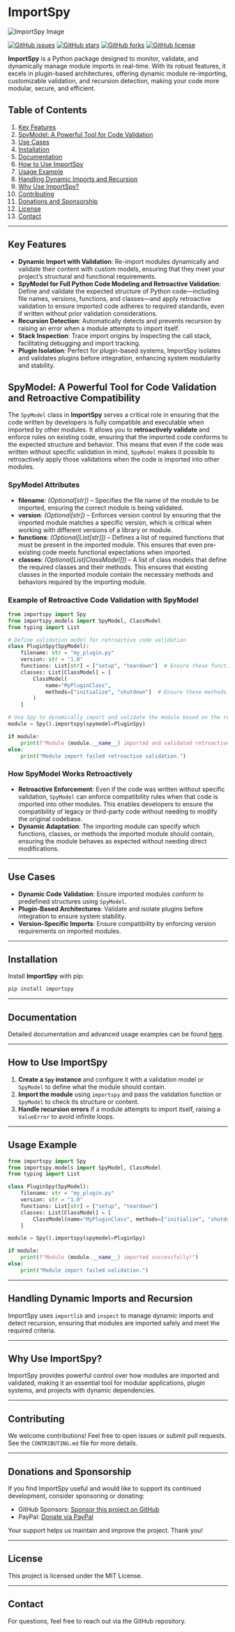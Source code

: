 # ImportSpy

![ImportSpy Image](https://github.com/atellaluca/ImportSpy/blob/main/assets/ImportSpy.png)

[![GitHub issues](https://img.shields.io/github/issues/atellaluca/ImportSpy?style=flat-square)](https://github.com/atellaluca/ImportSpy/issues)
[![GitHub stars](https://img.shields.io/github/stars/atellaluca/ImportSpy?style=flat-square)](https://github.com/atellaluca/ImportSpy/stargazers)
[![GitHub forks](https://img.shields.io/github/forks/atellaluca/ImportSpy?style=flat-square)](https://github.com/atellaluca/ImportSpy/network)
[![GitHub license](https://img.shields.io/github/license/atellaluca/ImportSpy?style=flat-square)](https://github.com/atellaluca/ImportSpy/blob/master/LICENSE)

**ImportSpy** is a Python package designed to monitor, validate, and dynamically manage module imports in real-time. With its robust features, it excels in plugin-based architectures, offering dynamic module re-importing, customizable validation, and recursion detection, making your code more modular, secure, and efficient.

## Table of Contents


1. [Key Features](#key-features)
2. [SpyModel: A Powerful Tool for Code Validation](#spymodel-a-powerful-tool-for-code-validation-and-retroactive-compatibility)
3. [Use Cases](#use-cases)
4. [Installation](#installation)
5. [Documentation](#documentation)
6. [How to Use ImportSpy](#how-to-use-importspy)
7. [Usage Example](#usage-example)
8. [Handling Dynamic Imports and Recursion](#handling-dynamic-imports-and-recursion)
9. [Why Use ImportSpy?](#why-use-importspy)
10. [Contributing](#contributing)
11. [Donations and Sponsorship](#donations-and-sponsorship)
12. [License](#license)
13. [Contact](#contact)

---

## Key Features
- **Dynamic Import with Validation**: Re-import modules dynamically and validate their content with custom models, ensuring that they meet your project’s structural and functional requirements.
- **SpyModel for Full Python Code Modeling and Retroactive Validation**: Define and validate the expected structure of Python code—including file names, versions, functions, and classes—and apply retroactive validation to ensure imported code adheres to required standards, even if written without prior validation considerations.
- **Recursion Detection**: Automatically detects and prevents recursion by raising an error when a module attempts to import itself.
- **Stack Inspection**: Trace import origins by inspecting the call stack, facilitating debugging and import tracking.
- **Plugin Isolation**: Perfect for plugin-based systems, ImportSpy isolates and validates plugins before integration, enhancing system modularity and stability.

## SpyModel: A Powerful Tool for Code Validation and Retroactive Compatibility

The `SpyModel` class in **ImportSpy** serves a critical role in ensuring that the code written by developers is fully compatible and executable when imported by other modules. It allows you to **retroactively validate** and enforce rules on existing code, ensuring that the imported code conforms to the expected structure and behavior. This means that even if the code was written without specific validation in mind, `SpyModel` makes it possible to retroactively apply those validations when the code is imported into other modules.

### SpyModel Attributes
- **filename**: *(Optional[str])* – Specifies the file name of the module to be imported, ensuring the correct module is being validated.
- **version**: *(Optional[str])* – Enforces version control by ensuring that the imported module matches a specific version, which is critical when working with different versions of a library or module.
- **functions**: *(Optional[List[str]])* – Defines a list of required functions that must be present in the imported module. This ensures that even pre-existing code meets functional expectations when imported.
- **classes**: *(Optional[List[ClassModel]])* – A list of class models that define the required classes and their methods. This ensures that existing classes in the imported module contain the necessary methods and behaviors required by the importing module.

### Example of Retroactive Code Validation with SpyModel

```python
from importspy import Spy
from importspy.models import SpyModel, ClassModel
from typing import List

# Define validation model for retroactive code validation
class PluginSpy(SpyModel):
    filename: str = "my_plugin.py"
    version: str = "1.0"
    functions: List[str] = ["setup", "teardown"]  # Ensure these functions exist
    classes: List[ClassModel] = [
        ClassModel(
            name="MyPluginClass",
            methods=["initialize", "shutdown"]  # Ensure these methods exist in the class
        )
    ]

# Use Spy to dynamically import and validate the module based on the retroactive model
module = Spy().importspy(spymodel=PluginSpy)

if module:
    print(f"Module {module.__name__} imported and validated retroactively!")
else:
    print("Module import failed retroactive validation.")
```

### How SpyModel Works Retroactively
- **Retroactive Enforcement**: Even if the code was written without specific validation, `SpyModel` can enforce compatibility rules when that code is imported into other modules. This enables developers to ensure the compatibility of legacy or third-party code without needing to modify the original codebase.
- **Dynamic Adaptation**: The importing module can specify which functions, classes, or methods the imported module should contain, ensuring the module behaves as expected without needing direct modifications.

---

## Use Cases

- **Dynamic Code Validation**: Ensure imported modules conform to predefined structures using `SpyModel`.
- **Plugin-Based Architectures**: Validate and isolate plugins before integration to ensure system stability.
- **Version-Specific Imports**: Ensure compatibility by enforcing version requirements on imported modules.

---

## Installation

Install **ImportSpy** with pip:

```bash
pip install importspy
```

---

## Documentation

Detailed documentation and advanced usage examples can be found [here](https://importspy.readthedocs.io).

---

## How to Use ImportSpy

1. **Create a `Spy` instance** and configure it with a validation model or `SpyModel` to define what the module should contain.
2. **Import the module** using `importspy` and pass the validation function or `SpyModel` to check its structure or content.
3. **Handle recursion errors** if a module attempts to import itself, raising a `ValueError` to avoid infinite loops.

---

## Usage Example

```python
from importspy import Spy
from importspy.models import SpyModel, ClassModel
from typing import List

class PluginSpy(SpyModel):
    filename: str = "my_plugin.py"
    version: str = "1.0"
    functions: List[str] = ["setup", "teardown"]
    classes: List[ClassModel] = [
        ClassModel(name="MyPluginClass", methods=["initialize", "shutdown"])
    ]

module = Spy().importspy(spymodel=PluginSpy)

if module:
    print(f"Module {module.__name__} imported successfully!")
else:
    print("Module import failed validation.")
```

---

## Handling Dynamic Imports and Recursion

ImportSpy uses `importlib` and `inspect` to manage dynamic imports and detect recursion, ensuring that modules are imported safely and meet the required criteria.

---

## Why Use ImportSpy?

ImportSpy provides powerful control over how modules are imported and validated, making it an essential tool for modular applications, plugin systems, and projects with dynamic dependencies.

---

## Contributing

We welcome contributions! Feel free to open issues or submit pull requests. See the `CONTRIBUTING.md` file for more details.

---

## Donations and Sponsorship

If you find ImportSpy useful and would like to support its continued development, consider sponsoring or donating:

- GitHub Sponsors: [Sponsor this project on GitHub](https://github.com/sponsors/atellaluca)
- PayPal: [Donate via PayPal](https://www.paypal.com/donate/?hosted_button_id=4SG8LU8ZZAM68)

Your support helps us maintain and improve the project. Thank you!

---

## License

This project is licensed under the MIT License.

---

## Contact

For questions, feel free to reach out via the GitHub repository.
